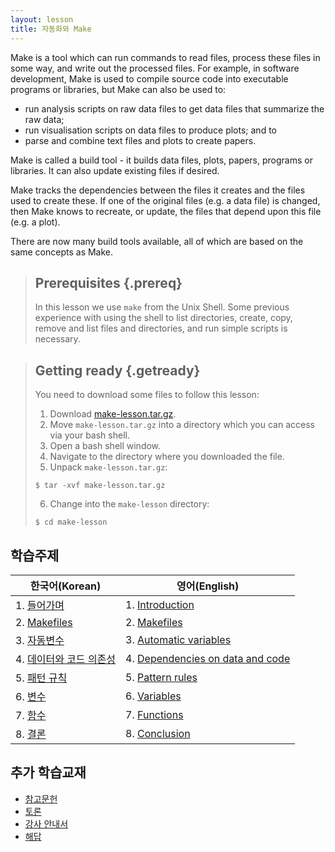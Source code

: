 ```yaml
---
layout: lesson
title: 자동화와 Make
---
```


Make is a tool which can run commands to read files, process these
files in some way, and write out the processed files. For example,
in software development, Make is used to compile source code
into executable programs or libraries, but Make can also be used
to:

* run analysis scripts on raw data files to get data files that
  summarize the raw data;
* run visualisation scripts on data files to produce plots; and to
* parse and combine text files and plots to create papers.

Make is called a build tool - it builds data files, plots, papers,
programs or libraries. It can also update existing files if
desired.

Make tracks the dependencies between the files it creates and the
files used to create these. If one of the original files (e.g. a data
file) is changed, then Make knows to recreate, or update, the files
that depend upon this file (e.g. a plot).

There are now many build tools available, all of which are based on
the same concepts as Make.

> ## Prerequisites {.prereq}
>
> In this lesson we use `make` from the Unix Shell. Some previous
> experience with using the shell to list directories, create, copy,
> remove and list files and directories, and run simple scripts is
> necessary.

> ## Getting ready {.getready}
>
> You need to download some files to follow this lesson:
> 
> 1. Download [make-lesson.tar.gz](./make-lesson.tar.gz).
> 2. Move `make-lesson.tar.gz` into a directory which you can access via your bash shell.
> 3. Open a bash shell window.
> 4. Navigate to the directory where you downloaded the file.
> 5. Unpack `make-lesson.tar.gz`:
>
> ~~~ {.bash}
> $ tar -xvf make-lesson.tar.gz
> ~~~
>
> 6. Change into the `make-lesson` directory:
>
> ~~~ {.bash}
> $ cd make-lesson
> ~~~

## 학습주제
|   한국어(Korean)      |    영어(English)            |
|------------------------|---------------------------|
| 1.  [들어가며](01-intro-kr.html)                                                |1.  [Introduction](01-intro.html)|
| 2.  [Makefiles](02-makefiles-kr.html)                                           |2.  [Makefiles](02-makefiles.html)|
| 3.  [자동변수](03-variables-kr.html)                            |3.  [Automatic variables](03-variables.html)|
| 4.  [데이터와 코드 의존성](04-dependencies-kr.html) |4.  [Dependencies on data and code](04-dependencies.html)|
| 5.  [패턴 규칙](05-patterns-kr.html)                                        |5.  [Pattern rules](05-patterns.html)|
| 6.  [변수](06-variables-kr.html)                                            |6.  [Variables](06-variables.html)|
| 7.  [함수](07-functions-kr.html)                                            |7.  [Functions](07-functions.html)|
| 8.  [결론](08-conclusion-kr.html)                                       |8.  [Conclusion](08-conclusion.html)|

## 추가 학습교재       

*   [참고문헌](reference.html)
*   [토론](discussion.html)
*   [강사 안내서](instructors.html)
*   [해답](solutions.html)
